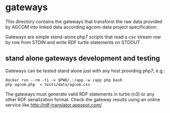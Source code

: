 # gateways

This directory contains the gateways that transform the raw data provided by AGCOM into linked data according agcom-data project specification:

Gateways are simple stand-alone php7 scripts that read a csv stream row by row from STDIN and 
write RDF turtle statements on STDOUT .


## stand alone gateways development and testing


Gateways can be tested stand alone just with any host providing php7; e.g.:

```
docker run --rm -ti -v $PWD/.:/app -w /app php bash
php agcom.php  < tests/data/agcom.csv
```

The gateways must generate valid RDF statements in turtle (n3) or any other RDF serialization format. Check the gateway results using an online service like http://rdf-translator.appspot.com/
 

